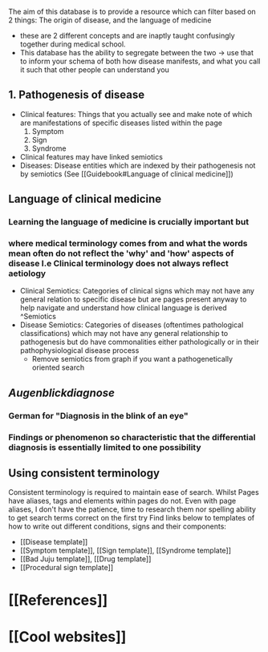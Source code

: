 The aim of this database is to provide a resource which can filter based on 2 things: The origin of disease, and the language of medicine 
- these are 2 different concepts and are inaptly taught confusingly together during medical school.
- This database has the ability to segregate between the two -> use that to inform your schema of both how disease manifests, and what you call it such that other people can understand you 

## 1. Pathogenesis of disease
- Clinical features: Things that you actually see and make note of which are manifestations of specific diseases listed within the page 
	1. Symptom
	2. Sign
	3. Syndrome 
- Clinical features may have linked semiotics 
- Diseases: Disease entities which are indexed by their pathogenesis not by semiotics (See [[Guidebook#Language of clinical medicine]])

## Language of clinical medicine
### Learning the language of medicine is crucially important but
### where medical terminology comes from and what the words mean often do not reflect the 'why' and 'how' aspects of disease I.e Clinical terminology does not always reflect aetiology
- Clinical Semiotics: Categories of clinical signs which may not have any general relation to specific disease but are pages present anyway to help navigate and understand how clinical language is derived ^Semiotics
- Disease Semiotics: Categories of diseases (oftentimes pathological classifications) which may not have any general relationship to pathogenesis but do have commonalities either pathologically or in their pathophysiological disease process 
	- Remove semiotics from graph if you want a pathogenetically oriented search 

## *Augenblickdiagnose*
### German for "Diagnosis in the blink of an eye"
### Findings or phenomenon so characteristic that the differential diagnosis is essentially limited to one possibility


## Using consistent terminology 
Consistent terminology is required to maintain ease of search. Whilst Pages have aliases, tags and elements within pages do not. Even with page aliases, I don't have the patience, time to research them nor spelling ability to get search terms correct on the first try
Find links below to templates of how to write out different conditions, signs and their components:
- [[Disease template]]
- [[Symptom template]], [[Sign template]], [[Syndrome template]]
- [[Bad Juju template]], [[Drug template]]
- [[Procedural sign template]]
# [[References]]
# [[Cool websites]]